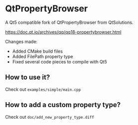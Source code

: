 # QtPropertyBrowser
A Qt5 compatible fork of QtPropertyBrowser from QtSolutions.

https://doc.qt.io/archives/qq/qq18-propertybrowser.html

Changes made:
- Added CMake build files
- Added FilePath property type
- Fixed several code pieces to compile with Qt5

## How to use it?

Check out `examples/simple/main.cpp`

## How to add a custom property type?

Check out `doc/add_new_property_type.diff`
